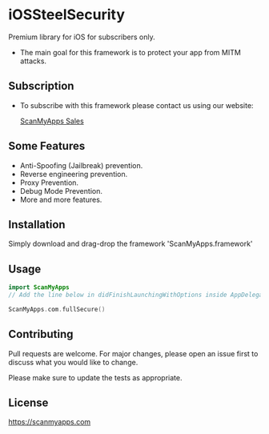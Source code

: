 # iOSSteelSecurity

Premium library for iOS for subscribers only.

* The main goal for this framework is to protect your app from MITM attacks.

## Subscription

* To subscribe with this framework please contact us using our website: 

  [ScanMyApps Sales](https://scanmyapps.com/form/index.php?r=app%2Fform&id=1&b=0 "Scan My Apps")

 


## Some Features
* Anti-Spoofing (Jailbreak) prevention.
* Reverse engineering prevention.
* Proxy Prevention.
* Debug Mode Prevention.
* More and more features.

## Installation

Simply download and drag-drop the framework 'ScanMyApps.framework'



## Usage

```swift
import ScanMyApps
// Add the line below in didFinishLaunchingWithOptions inside AppDelegate.swift

ScanMyApps.com.fullSecure()

```

## Contributing
Pull requests are welcome. For major changes, please open an issue first to discuss what you would like to change.

Please make sure to update the tests as appropriate.

## License

https://scanmyapps.com
